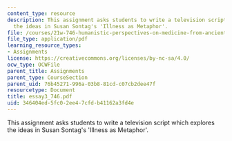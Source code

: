 ```yaml
---
content_type: resource
description: This assignment asks students to write a television script which explores
  the ideas in Susan Sontag's 'Illness as Metaphor'.
file: /courses/21w-746-humanistic-perspectives-on-medicine-from-ancient-greece-to-modern-america-spring-2005/346404ed5fc02ee47cfdb41162a3fd4e_essay3_746.pdf
file_type: application/pdf
learning_resource_types:
- Assignments
license: https://creativecommons.org/licenses/by-nc-sa/4.0/
ocw_type: OCWFile
parent_title: Assignments
parent_type: CourseSection
parent_uid: 76b45271-996a-03b8-81cd-c07cb2dee47f
resourcetype: Document
title: essay3_746.pdf
uid: 346404ed-5fc0-2ee4-7cfd-b41162a3fd4e
---
```

This assignment asks students to write a television script which explores the ideas in Susan Sontag's 'Illness as Metaphor'.
